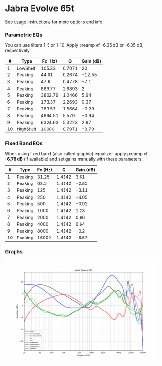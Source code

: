 # Jabra Evolve 65t
See [usage instructions](https://github.com/jaakkopasanen/AutoEq#usage) for more options and info.

### Parametric EQs
You can use filters 1-5 or 1-10. Apply preamp of -6.35 dB or -6.35 dB, respectively.

|   # | Type      |   Fc (Hz) |      Q |   Gain (dB) |
|-----|-----------|-----------|--------|-------------|
|   1 | LowShelf  |    105.33 | 0.7071 |       20    |
|   2 | Peaking   |     44.01 | 0.2674 |      -12.55 |
|   3 | Peaking   |     47.6  | 0.4778 |       -7.1  |
|   4 | Peaking   |    889.77 | 2.6893 |        2    |
|   5 | Peaking   |   3802.79 | 1.0466 |        5.94 |
|   6 | Peaking   |    173.37 | 2.2693 |        0.37 |
|   7 | Peaking   |    263.57 | 1.5664 |       -0.29 |
|   8 | Peaking   |   4994.51 | 5.579  |       -0.94 |
|   9 | Peaking   |   6324.63 | 5.3223 |        2.97 |
|  10 | HighShelf |  10000    | 0.7071 |       -3.79 |

### Fixed Band EQs
When using fixed band (also called graphic) equalizer, apply preamp of **-6.78 dB** (if available) and set gains manually with these parameters.

|   # | Type    |   Fc (Hz) |      Q |   Gain (dB) |
|-----|---------|-----------|--------|-------------|
|   1 | Peaking |     31.25 | 1.4142 |        3.61 |
|   2 | Peaking |     62.5  | 1.4142 |       -2.85 |
|   3 | Peaking |    125    | 1.4142 |       -3.11 |
|   4 | Peaking |    250    | 1.4142 |       -4.05 |
|   5 | Peaking |    500    | 1.4142 |       -0.92 |
|   6 | Peaking |   1000    | 1.4142 |        1.23 |
|   7 | Peaking |   2000    | 1.4142 |        0.66 |
|   8 | Peaking |   4000    | 1.4142 |        6.64 |
|   9 | Peaking |   8000    | 1.4142 |       -0.2  |
|  10 | Peaking |  16000    | 1.4142 |       -6.57 |

### Graphs
![](./Jabra%20Evolve%2065t.png)
